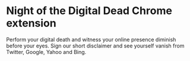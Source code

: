 # Night of the Digital Dead Chrome extension

Perform your digital death and witness your online presence diminish before your eyes. Sign our short disclaimer and see yourself vanish from Twitter, Google, Yahoo and Bing.